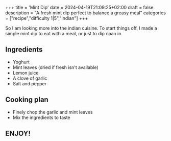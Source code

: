 +++
title = 'Mint Dip'
date = 2024-04-19T21:09:25+02:00
draft = false
description = "A fresh mint dip perfect to balance a greasy meal"
categories = ["recipe","difficulty 1|5","Indian"]
+++

So I am looking more into the indian cuisine. To start things off, I made a simple mint dip to eat with a meal, or just to dip naan in. 

## Ingredients
- Yoghurt
- Mint leaves (dried if fresh isn't available)
- Lemon juice
- A clove of garlic
- Salt and pepper

## Cooking plan
- Finely chop the garlic and mint leaves
- Mix the ingredients to taste

## ENJOY!
